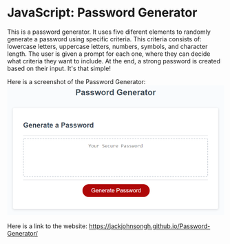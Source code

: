 # JavaScript: Password Generator

This is a password generator. It uses five diferent elements to randomly generate a password using specific criteria. This criteria consists of: lowercase letters, uppercase letters, numbers, symbols, and character length. The user is given a prompt for each one, where they can decide what criteria they want to include. At the end, a strong password is created based on their input. It's that simple!

Here is a screenshot of the Password Generator:
![password-generator](Assets/password-generator.png)

Here is a link to the website:
https://jackjohnsongh.github.io/Password-Generator/